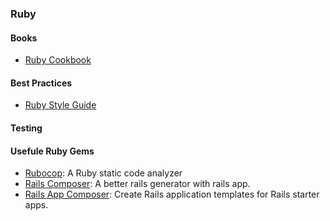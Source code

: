 ### Ruby


#### Books
* [Ruby Cookbook](https://www.safaribooksonline.com/library/view/ruby-cookbook/0596523696/)

#### Best Practices

* [Ruby Style Guide](https://github.com/bbatsov/ruby-style-guide)

#### Testing

#### Usefule Ruby Gems 

* [Rubocop](https://github.com/bbatsov/rubocop): A Ruby static code analyzer
* [Rails Composer](https://github.com/RailsApps/rails-composer): A better rails generator with rails app.
* [Rails App Composer](https://github.com/RailsApps/rails_apps_composer): Create Rails application templates for Rails starter apps.
 


